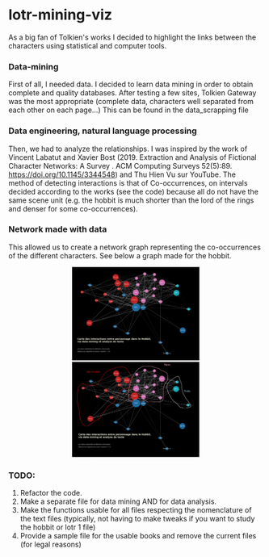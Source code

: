 # lotr-mining-viz

As a big fan of Tolkien's works I decided to highlight the links between the characters using statistical and computer tools.

### Data-mining

First of all, I needed data. I decided to learn data mining in order to obtain complete and quality databases. After testing a few sites, Tolkien Gateway was the most appropriate (complete data, characters well separated from each other on each page...)
This can be found in the data_scrapping file

### Data engineering, natural language processing

Then, we had to analyze the relationships. I was inspired by the work of Vincent Labatut and Xavier Bost (2019. Extraction and Analysis of Fictional Character Networks: A Survey . ACM Computing Surveys 52(5):89. https://doi.org/10.1145/3344548) and Thu Hien Vu sur YouTube.
The method of detecting interactions is that of Co-occurrences, on intervals decided according to the works (see the code) because all do not have the same scene unit (e.g. the hobbit is much shorter than the lord of the rings and denser for some co-occurrences).

### Network made with data 

This allowed us to create a network graph representing the co-occurrences of the different characters.
See below a graph made for the hobbit.
<div align="center">
<img src="https://github.com/juldpnt/lotr-mining-viz/blob/main/img/network.png?raw=true" width="50%">
<img src="https://github.com/juldpnt/lotr-mining-viz/blob/main/img/network%20-%20Copie.png?raw=true" width="50%">
</div>

### TODO: 

1) Refactor the code.
2) Make a separate file for data mining AND for data analysis.
3) Make the functions usable for all files respecting the nomenclature of the text files (typically, not having to make tweaks if you want to study the hobbit or lotr 1 file)
4) Provide a sample file for the usable books and remove the current files (for legal reasons)
